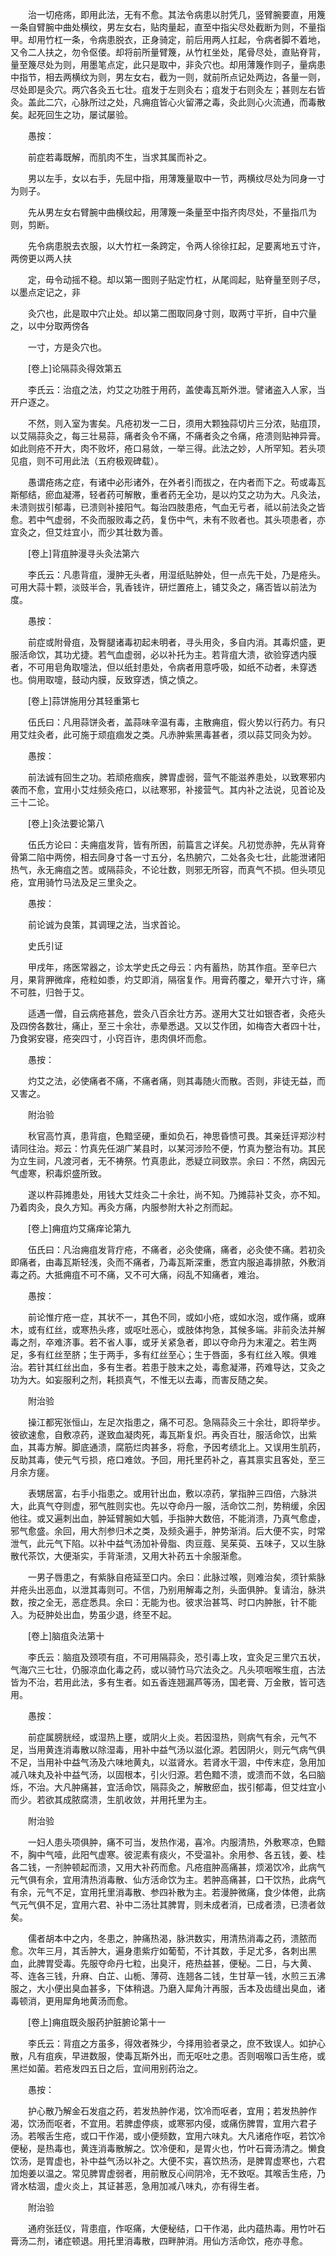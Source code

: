 <!-- { "loadSidebar": true } -->
　　治一切疮疡，即用此法，无有不愈。其法令病患以肘凭几，竖臂腕要直，用篾一条自臂腕中曲处横纹，男左女右，贴肉量起，直至中指尖尽处截断为则，不量指甲。却用竹杠一条，令病患脱衣，正身骑定，前后用两人扛起，令病者脚不着地，又令二人扶之，勿令伛偻。却将前所量臂篾，从竹杠坐处，尾骨尽处，直贴脊背，量至篾尽处为则，用墨笔点定，此只是取中，非灸穴也。却用薄篾作则子，量病患中指节，相去两横纹为则，男左女右，截为一则，就前所点记处两边，各量一则，尽处即是灸穴。两穴各灸五七壮。疽发于左则灸右；疽发于右则灸左；甚则左右皆灸。盖此二穴，心脉所过之处，凡痈疽皆心火留滞之毒，灸此则心火流通，而毒散矣。起死回生之功，屡试屡验。

　　愚按：

　　前症若毒既解，而肌肉不生，当求其属而补之。

　　男以左手，女以右手，先屈中指，用薄篾量取中一节，两横纹尽处为同身一寸为则子。

　　先从男左女右臂腕中曲横纹起，用薄篾一条量至中指齐肉尽处，不量指爪为则，剪断。

　　先令病患脱去衣服，以大竹杠一条跨定，令两人徐徐扛起，足要离地五寸许，两傍更以两人扶

　　定，毋令动摇不稳。却以第一图则子贴定竹杠，从尾闾起，贴脊量至则子尽，以墨点定记之，非

　　灸穴也，此是取中穴止处。却以第二图取同身寸则，取两寸平折，自中穴量之，以中分取两傍各

　　一寸，方是灸穴也。

　　[卷上]论隔蒜灸得效第五

　　李氏云：治疽之法，灼艾之功胜于用药，盖使毒瓦斯外泄。譬诸盗入人家，当开户逐之。

　　不然，则入室为害矣。凡疮初发一二日，须用大颗独蒜切片三分浓，贴疽顶，以艾隔蒜灸之，每三壮易蒜，痛者灸令不痛，不痛者灸之令痛，疮溃则贴神异膏。如此则疮不开大，肉不败坏，疮口易敛，一举三得。此法之妙，人所罕知。若头项见疽，则不可用此法（五府极观碑载）。

　　愚谓疮疡之症，有诸中必形诸外，在外者引而拔之，在内者而下之。苟或毒瓦斯郁结，瘀血凝滞，轻者药可解散，重者药无全功，是以灼艾之功为大。凡灸法，未溃则拔引郁毒，已溃则补接阳气。每治四肢患疮，气血无亏者，祗以前法灸之皆愈。若中气虚弱，不灸而服败毒之药，复伤中气，未有不败者也。其头项患者，亦宜灸之，但艾炷宜小，而少其壮数为善。

　　[卷上]背疽肿漫寻头灸法第六

　　李氏云：凡患背疽，漫肿无头者，用湿纸贴肿处，但一点先干处，乃是疮头。可用大蒜十颗，淡豉半合，乳香钱许，研烂置疮上，铺艾灸之，痛否皆以前法为度。

　　愚按：

　　前症或附骨疽，及臀腿诸毒初起未明者，寻头用灸，多自内消。其毒炽盛，更服活命饮，其功尤捷。若气血虚弱，必以补托为主。若背疽大溃，欲验穿透内膜者，不可用皂角取嚏法，但以纸封患处，令病者用意呼吸，如纸不动者，未穿透也。倘用取嚏，鼓动内膜，反致穿透，慎之慎之。

　　[卷上]蒜饼施用分其轻重第七

　　伍氏曰：凡用蒜饼灸者，盖蒜味辛温有毒，主散痈疽，假火势以行药力。有只用艾炷灸者，此可施于顽疽痼发之类。凡赤肿紫黑毒甚者，须以蒜艾同灸为妙。

　　愚按：

　　前法诚有回生之功。若顽疮痼疾，脾胃虚弱，营气不能滋养患处，以致寒邪内袭而不愈，宜用小艾炷频灸疮口，以祛寒邪，补接营气。其内补之法说，见首论及三十二论。

　　[卷上]灸法要论第八

　　伍氏方论曰：夫痈疽发背，皆有所困，前篇言之详矣。凡初觉赤肿，先从背脊骨第二陷中两傍，相去同身寸各一寸五分，名热腑穴，二处各灸七壮，此能泄诸阳热气，永无痈疽之苦。或隔蒜灸，不论壮数，则邪无所容，而真气不损。但头项见疮，宜用骑竹马法及足三里灸之。

　　愚按：

　　前论诚为良策，其调理之法，当求首论。

　　史氏引证

　　甲戌年，疡医常器之，诊太学史氏之母云：内有蓄热，防其作疽。至辛巳六月，果背胛微痒，疮粒如黍，灼艾即消，隔宿复作。用膏药覆之，晕开六寸许，痛不可胜，归咎于艾。

　　适遇一僧，自云病疮甚危，尝灸八百余壮方苏。遂用大艾壮如银杏者，灸疮头及四傍各数壮，痛止，至三十余壮，赤晕悉退。又以艾作团，如梅杏大者四十壮，乃食粥安寝，疮突四寸，小窍百许，患肉俱坏而愈。

　　愚按：

　　灼艾之法，必使痛者不痛，不痛者痛，则其毒随火而散。否则，非徒无益，而又害之。

　　附治验

　　秋官高竹真，患背疽，色黯坚硬，重如负石，神思昏愦可畏。其亲廷评郑沙村请同往治。郑云：竹真先任湖广某县时，以某河涉险不便，竹真为整治有功。其民为立生祠，凡渡河者，无不祷祭。竹真患此，悉疑立祠致祟。余曰：不然，病因元气虚寒，积毒炽盛所致。

　　遂以杵蒜摊患处，用钱大艾炷灸二十余壮，尚不知。乃摊蒜补艾灸，亦不知。乃着肉灸，良久方知。再灸方痛，内服参附大补之剂而起。

　　[卷上]痈疽灼艾痛痒论第九

　　伍氏曰：凡治痈疽发背疔疮，不痛者，必灸使痛，痛者，必灸使不痛。若初灸即痛者，由毒瓦斯轻浅，灸而不痛者，乃毒瓦斯深重，悉宜内服追毒排脓，外敷消毒之药。大抵痈疽不可不痛，又不可大痛，闷乱不知痛者，难治。

　　愚按：

　　前论惟疔疮一症，其状不一，其色不同，或如小疮，或如水泡，或作痛，或麻木，或有红丝，或寒热头疼，或呕吐恶心，或肢体拘急，其候多端。非前灸法并解毒之剂，卒难济事。若不省人事，或牙关紧急者，即以夺命丹为末灌之。若生两足，多有红丝至脐；生于两手，多有红丝至心；生于唇面，多有红丝入喉。俱难治。若针其红丝出血，多有生者。若患于肢末之处，毒愈凝滞，药难导达，艾灸之功为大。如妄服利之剂，耗损真气，不惟无以去毒，而害反随之矣。

　　附治验

　　操江都宪张恒山，左足次指患之，痛不可忍。急隔蒜灸三十余壮，即将举步。彼欲速愈，自敷凉药，遂致血凝肉死，毒瓦斯复炽。再灸百壮，服活命饮，出紫血，其毒方解。脚底通溃，腐筋烂肉甚多，将愈，予因考绩北上。又误用生肌药，反助其毒，使元气亏损，疮口难敛。予回，用托里药补之，喜其禀实且客处，至三月余方瘥。

　　表甥居富，右手小指患之。或用针出血，敷以凉药，掌指肿三四倍，六脉洪大，此真气夺则虚，邪气胜则实也。先以夺命丹一服，活命饮二剂，势稍缓，余因他往。或又遍刺出血，肿延臂腕如大瓠，手指肿大数倍，不能消溃，乃真气愈虚，邪气愈盛。余回，用大剂参归术之类，及频灸遍手，肿势渐消。后大便不实，时常泄气，此元气下陷。以补中益气汤加补骨脂、肉豆蔻、吴茱萸、五味子，又以生脉散代茶饮，大便渐实，手背渐溃，又用大补药五十余服渐愈。

　　一男子唇患之，有紫脉自疮延至口内。余曰：此脉过喉，则难治矣，须针紫脉并疮头出恶血，以泄其毒则可。不信，乃别用解毒之剂，头面俱肿。复请治，脉洪数，按之全无，恶症悉具。余曰：无能为也。彼求治甚笃、时口内肿胀，针不能入。为砭肿处出血，势虽少退，终至不起。

　　[卷上]脑疽灸法第十

　　李氏云：脑疽及颈项有疽，不可用隔蒜灸，恐引毒上攻，宜灸足三里穴五状，气海穴三七壮，仍服凉血化毒之药，或以骑竹马穴法灸之。凡头项咽喉生疽，古法皆为不治，若用此法，多有生者。如五香连翘漏芦等汤，国老膏、万金散，皆可选用。

　　愚按：

　　前症属膀胱经，或湿热上壅，或阴火上炎。若因湿热，则病气有余，元气不足，当用黄连消毒散以除湿毒，用补中益气汤以滋化源。若因阴火，则元气病气俱不足，当用补中益气汤及六味地黄丸，以滋肾水。若肾水干涸，中传末症，急用加减八味丸及补中益气汤，以固根本，引火归源。若色黯不溃，或溃而不敛，名曰脑烁，不治。大凡肿痛甚，宜活命饮，隔蒜灸之，解散瘀血，拔引郁毒，但艾炷宜小而少。若欲其成脓腐溃，生肌收敛，并用托里为主。

　　附治验

　　一妇人患头项俱肿，痛不可当，发热作渴，喜冷。内服清热，外敷寒凉，色黯不，胸中气噎，此阳气虚寒。彼泥素有痰火，不受温补。余用参、各五钱，姜、桂各二钱，一剂肿顿起而溃，又用大补药而愈。凡疮疽肿高痛甚，烦渴饮冷，此病气元气俱有余，宜用清热消毒散、仙方活命饮为主。若肿高痛甚，口干饮热，此病气有余，元气不足，宜用托里消毒散、参四补散为主。若漫肿微痛，食少体倦，此病气元气俱不足，宜用六君、补中二汤壮其脾胃，则未成者消，已成者溃，已溃者敛矣。

　　儒者胡本中之内，冬患之，肿痛热渴，脉洪数实，用清热消毒之药，溃脓而愈。次年三月，其舌肿大，遍身患紫疔如葡萄，不计其数，手足尤多，各刺出黑血，此脾胃受毒。先服夺命丹七粒，出臭汗，疮热益甚，便秘。二日，与大黄、芩、连各三钱，升麻、白芷、山栀、薄荷、连翘各二钱，生甘草一钱，水煎三五沸服之，大小便出臭血甚多，下体稍退。乃磨入犀角汁再服，舌本及齿缝出臭血，诸毒顿消，更用犀角地黄汤而愈。

　　[卷上]痈疽既灸服药护脏腑论第十一

　　李氏云：背疽之方虽多，得效者殊少，今择用验者录之，庶不致误人。如护心散，凡有疽疾，早进数服，使毒瓦斯外出，而无呕吐之患。否则咽喉口舌生疮，或黑烂如菌。若疮发四五日之后，宜间用别药治之。

　　愚按：

　　护心散乃解金石发疽之药，若发热肿作渴，饮冷而呕者，宜用；若发热肿作渴，饮汤而呕者，不宜用。若脾虚停痰，或寒邪内侵，或痛伤脾胃，宜用六君子汤。若喉舌生疮，或口干作渴，或小便频数，宜用六味丸。大凡诸疮作呕，若饮冷便秘，是热毒也，黄连消毒散解之。饮冷便和，是胃火也，竹叶石膏汤清之。懒食饮汤，是胃虚也，补中益气汤以补之。大便不实，喜饮热汤，是脾胃虚寒也，六君加炮姜以温之。常见脾胃虚弱者，用前散反心间阴冷，无不致呕。其喉舌生疮，乃肾水枯涸，虚火炎上，其证甚恶，急用加减八味丸，亦有得生者。

　　附治验

　　通府张廷仪，背患疽，作呕痛，大便秘结，口干作渴，此内蕴热毒。用竹叶石膏汤二剂，诸症顿退。用托里消毒散，四畔肿消。用仙方活命饮，疮亦寻愈。

